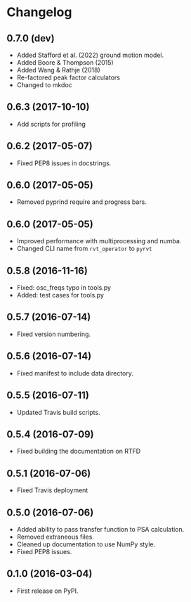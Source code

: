 # Changelog

## 0.7.0 (dev)

- Added Stafford et al. (2022) ground motion model.
- Added Boore & Thompson (2015)
- Added Wang & Rathje (2018)
- Re-factored peak factor calculators
- Changed to mkdoc

## 0.6.3 (2017-10-10)

- Add scripts for profiling

## 0.6.2 (2017-05-07)

- Fixed PEP8 issues in docstrings.

## 0.6.0 (2017-05-05)

- Removed pyprind require and progress bars.

## 0.6.0 (2017-05-05)

- Improved performance with multiprocessing and numba.
- Changed CLI name from `rvt_operator` to `pyrvt`

## 0.5.8 (2016-11-16)

- Fixed: osc_freqs typo in tools.py
- Added: test cases for tools.py

## 0.5.7 (2016-07-14)

- Fixed version numbering.

## 0.5.6 (2016-07-14)

- Fixed manifest to include data directory.

## 0.5.5 (2016-07-11)

- Updated Travis build scripts.

## 0.5.4 (2016-07-09)

- Fixed building the documentation on RTFD

## 0.5.1 (2016-07-06)

- Fixed Travis deployment

## 0.5.0 (2016-07-06)

- Added ability to pass transfer function to PSA calculation.
- Removed extraneous files.
- Cleaned up documentation to use NumPy style.
- Fixed PEP8 issues.

## 0.1.0 (2016-03-04)

- First release on PyPI.
